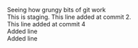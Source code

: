 Seeing how grungy bits of git work  
This is staging. This line added at commit 2.  
This line added at commit 4  
Added line  
Added line  
